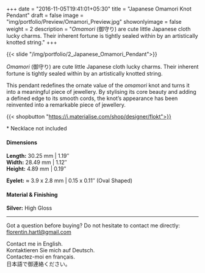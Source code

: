 +++
date = "2016-11-05T19:41:01+05:30"
title = "Japanese Omamori Knot Pendant"
draft = false
image = "img/portfolio/Preview/Omamori_Preview.jpg"
showonlyimage = false
weight = 2
description = "*Omamori* (御守り) are cute little Japanese cloth lucky charms. Their inherent fortune is tightly sealed within by an artistically knotted string."
+++

{{< slide "/img/portfolio/2_Japanese_Omamori_Pendant">}}

*Omamori* (御守り) are cute little Japanese cloth lucky charms. Their inherent fortune is tightly sealed within by an artistically knotted string.
<!--more-->

This pendant redefines the ornate value of the *omamori* knot and turns it into a meaningful piece of jewellery. By stylising its core beauty and adding a defined edge to its smooth cords, the knot’s appearance has been reinvented into a remarkable piece of jewellery.

{{< shopbutton "https://i.materialise.com/shop/designer/flokt">}}

\* Necklace not included

#### Dimensions

**Length:** 30.25 mm | 1.19″  
**Width:** 28.49 mm | 1.12″  
**Height:** 4.89 mm | 0.19″

**Eyelet:** ≈ 3.9 x 2.8 mm | 0.15 x 0.11″ (Oval Shaped)

#### Material & Finishing

**Silver:** High Gloss  

---

Got a question before buying? Do not hesitate to contact me directly:
florentin.hartl@gmail.com

Contact me in English.  
Kontaktieren Sie mich auf Deutsch.  
Contactez-moi en français.  
日本語で御連絡ください。
